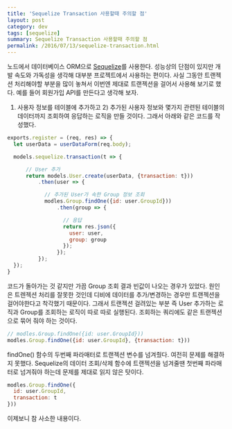 ```yaml
---
title: 'Sequelize Transaction 사용할때 주의할 점'
layout: post
category: dev
tags: [sequelize]
summary: Sequelize Transaction 사용할때 주의할 점
permalink: /2016/07/13/sequelize-transaction.html
---
```


노드에서 데이터베이스 ORM으로 [Sequelize](http://docs.sequelizejs.com/en/latest/)를 사용한다.
성능상의 단점이 있지만 개발 속도와 가독성을 생각해 대부분 프로젝트에서 사용하는 편이다.
사실 그동안 트랜젝션 처리해야할 부분을 많이 놓쳐서 이번엔 제대로 트랜젝션을 걸어서 사용해 보기로 했다.
예를 들어 회원가입 API를 만든다고 생각해 보자.
1) 사용자 정보를 테이블에 추가하고 2) 추가된 사용자 정보와 몇가지 관련된 테이블의 데이터까지 조회하여 응답하는 로직을 만들 것이다.
그래서 아래와 같은 코드를 작성했다.

```javascript
exports.register = (req, res) => {
  let userData = userDataForm(req.body);

  models.sequelize.transaction(t => {

      // User 추가
      return models.User.create(userData, {transaction: t}))
          .then(user => {

            // 추가된 User가 속한 Group 정보 조회
            modles.Group.findOne({id: user.GroupId}))
                .then(group => {

                  // 응답
                  return res.json({
                    user: user,
                    group: group
                  });
                });
          });
  });
}
```

코드가 돌아가는 것 같지만 가끔 Group 조회 결과 빈값이 나오는 경우가 있었다.
원인은 트렌젝션 처리를 잘못한 것인데 디비에 데이터를 추가/변경하는 경우만 트랜젝션을 걸어야한다고 착각했기 때문이다.
그래서 트랜젝션 걸려있는 부분 즉 User 추가하는 로직과 Group를 조회하는 로직이 따로 따로 실행된다.
조회하는 쿼리에도 같은 트랜젝션으로 묶어 줘야 하는 것이다.

```javascript
// modles.Group.findOne({id: user.GroupId}))
modles.Group.findOne({id: user.GroupId}, {transaction: t}))
```

findOne()  함수의 두번째 파라매터로 트랜젝션 변수를 넘겨줬다.
여전히 문제를 해결하지 못했다.
Sequelize의 데이터 조회/삭제 함수에 트랜젝션을 넘겨줄땐 첫번째 파라매터로 넘겨줘야 하는데 문제를 제대로 읽지 않은 탓이다.

```javascript
modles.Group.findOne({
  id: user.GroupId,
  transaction: t
}))
```

이제보니 참 사소한 내용이다.

